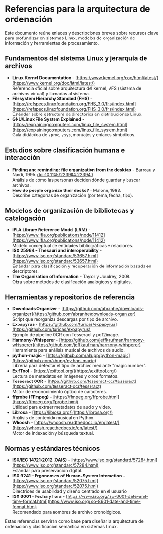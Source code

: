 # Referencias para la arquitectura de ordenación

Este documento reúne enlaces y descripciones breves sobre recursos clave para profundizar en sistemas Linux, modelos de organización de información y herramientas de procesamiento.

## Fundamentos del sistema Linux y jerarquía de archivos
- **Linux Kernel Documentation** - [https://www.kernel.org/doc/html/latest/](https://www.kernel.org/doc/html/latest/) \
  Referencia oficial sobre arquitectura del kernel, VFS (sistema de archivos virtual) y llamadas al sistema.
- **Filesystem Hierarchy Standard (FHS)** - [https://refspecs.linuxfoundation.org/FHS_3.0/fhs/index.html](https://refspecs.linuxfoundation.org/FHS_3.0/fhs/index.html) \
  Estándar sobre estructura de directorios en distribuciones Linux.
- **GNU/Linux File System Explained** - [https://explainingcomputers.com/linux_file_system.html](https://explainingcomputers.com/linux_file_system.html) \
  Guía didáctica de `/proc`, `/sys`, montajes y enlaces simbólicos.

## Estudios sobre clasificación humana e interacción
- **Finding and reminding: file organization from the desktop** - Barreau y Nardi, 1995. [doi:10.1145/223904.223940](https://doi.org/10.1145/223904.223940) \
  Análisis de cómo las personas deciden dónde guardar y buscar archivos.
- **How do people organize their desks?** - Malone, 1983. \
  Describe categorías de organización (por tema, fecha, tipo).

## Modelos de organización de bibliotecas y catalogación
- **IFLA Library Reference Model (LRM)** - [https://www.ifla.org/publications/node/11412](https://www.ifla.org/publications/node/11412) \
  Modelo conceptual de entidades bibliográficas y relaciones.
- **ISO 25964 – Thesauri and interoperability** - [https://www.iso.org/standard/53657.html](https://www.iso.org/standard/53657.html) \
  Estándar para clasificación y recuperación de información basada en descriptores.
- **The Organization of Information** - Taylor y Joudrey, 2008. \
  Obra sobre métodos de clasificación analógicos y digitales.

## Herramientas y repositorios de referencia
- **Downloads Organizer** - [https://github.com/abranhe/downloads-organizer](https://github.com/abranhe/downloads-organizer) \
  Script que reorganiza descargas por tipo de archivo.
- **Expapyrus** - [https://github.com/turicas/expapyrus](https://github.com/turicas/expapyrus) \
  Ejemplo de pipeline OCR con Tesseract y pdf2image.
- **Harmony-Whisperer** - [https://github.com/jeffkaufman/harmony-whisperer](https://github.com/jeffkaufman/harmony-whisperer) \
  Herramienta para análisis musical de archivos de audio.
- **python-magic** - [https://github.com/ahupp/python-magic](https://github.com/ahupp/python-magic) \
  Librería para detectar el tipo de archivo mediante "magic number".
- **ExifTool** - [https://exiftool.org/](https://exiftool.org/) \
  Lectura de metadatos en imágenes y otros formatos.
- **Tesseract OCR** - [https://github.com/tesseract-ocr/tesseract](https://github.com/tesseract-ocr/tesseract) \
  Motor de reconocimiento óptico de caracteres.
- **ffprobe (FFmpeg)** - [https://ffmpeg.org/ffprobe.html](https://ffmpeg.org/ffprobe.html) \
  Utilidad para extraer metadatos de audio y video.
- **Librosa** - [https://librosa.org/](https://librosa.org/) \
  Análisis de contenido musical en Python.
- **Whoosh** - [https://whoosh.readthedocs.io/en/latest/](https://whoosh.readthedocs.io/en/latest/) \
  Motor de indexación y búsqueda textual.

## Normas y estándares técnicos
- **ISO/IEC 14721:2012 (OAIS)** - [https://www.iso.org/standard/57284.html](https://www.iso.org/standard/57284.html) \
  Estándar para preservación digital.
- **ISO 9241 – Ergonomics of Human-System Interaction** - [https://www.iso.org/standard/52075.html](https://www.iso.org/standard/52075.html) \
  Directrices de usabilidad y diseño centrado en el usuario.
- **ISO 8601 – Fecha y hora** - [https://www.iso.org/iso-8601-date-and-time-format.html](https://www.iso.org/iso-8601-date-and-time-format.html) \
  Recomendado para nombres de archivo cronológicos.

Estas referencias servirán como base para diseñar la arquitectura de ordenación y clasificación semántica en sistemas Linux.

